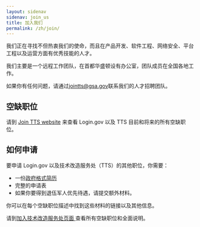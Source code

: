 ```yaml
---
layout: sidenav
sidenav: join_us
title: 加入我们
permalink: /zh/join/
---
```

我们正在寻找不但热衷我们的使命，而且在产品开发、软件工程、网络安全、平台工程以及运营方面有优秀技能的人才。

我们主要是一个远程工作团队，在首都华盛顿设有办公室，团队成员在全国各地工作。

如果你有任何问题，请通过[jointts@gsa.gov](mailto:jointts@gsa.gov)联系我们的人才招聘团队。

## 空缺职位

请到 [Join TTS website](https://join.tts.gsa.gov/) 来查看 Login.gov 以及 TTS 目前和将来的所有空缺职位。

## 如何申请

要申请 Login.gov 以及技术改造服务处（TTS）的其他职位，你需要：

* 一份[政府格式简历](https://join.tts.gsa.gov/resume/)
* 完整的申请表
* 如果你要得到退伍军人优先待遇，请提交额外材料。

你可以在每个空缺职位描述中找到这些材料的链接以及其他信息。

请到[加入技术改造服务处页面 ](https://join.tts.gsa.gov/)查看所有空缺职位和全面说明。

